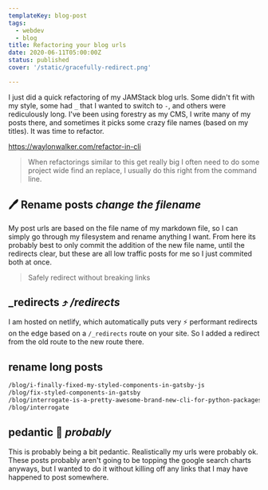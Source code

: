 ```yaml
---
templateKey: blog-post
tags: 
  - webdev
  - blog
title: Refactoring your blog urls
date: 2020-06-11T05:00:00Z
status: published
cover: '/static/gracefully-redirect.png'

---
```


I just did a quick refactoring of my JAMStack blog urls.  Some didn't fit with
my style, some had `_` that I wanted to switch to `-`, and others were
rediculously long.  I've been using forestry as my CMS, I write many of my
posts there, and sometimes it picks some crazy file names (based on my titles).
It was time to refactor.


https://waylonwalker.com/refactor-in-cli

> When refactorings similar to this get really big I often need to do some
> project wide find an replace, I usually do this right from the command line.

## 🖊 Rename posts _change the filename_

My post urls are based on the file name of my markdown file, so I can simply go
through my filesystem and rename anything I want.  From here its probably best
to only commit the addition of the new file name, until the redirects clear,
but these are all low traffic posts for me so I just commited both at once.

> Safely redirect without breaking links

## _redirects ⤴ _/redirects_

I am hosted on netlify, which automatically puts very ⚡ performant redirects
on the edge based on a `/_redirects` route on your site.  So I added a redirect
from the old route to the new route there.

## rename long posts

``` bash 
/blog/i-finally-fixed-my-styled-components-in-gatsby-js
/blog/fix-styled-components-in-gatsby
/blog/interrogate-is-a-pretty-awesome-brand-new-cli-for-python-packages
/blog/interrogate
```

## pedantic 🤔 _probably_

This is probably being a bit pedantic.  Realistically my urls were probably ok.
These posts probably aren't going to be topping the google search charts
anyways, but I wanted to do it without killing off any links that I may have
happened to post somewhere.

